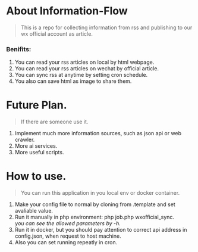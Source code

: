 # About Information-Flow

> This is a repo for collecting information from rss and publishing to our wx official account as article.

### Benifits:
1. You can read your rss articles on local by html webpage.
2. You can read your rss articles on wechat by official article.
3. You can sync rss at anytime by setting cron schedule.
4. You also can save html as image to share them.

# Future Plan.
> If there are someone use it.
1. Implement much more information sources, such as json api or web crawler.
2. More ai services.
3. More useful scripts.

# How to use.

> You can run this application in you local env or docker container.

1. Make your config file to normal by cloning from .template and set avaliable value.
2. Run it manually in php environment: php job.php wxofficial_sync.  
*you can see the allowed parameters by -h.*
3. Run it in docker, but you should pay attention to correct api address in config.json, when request to host machine.
4. Also you can set running repeatly in cron.
